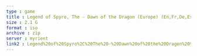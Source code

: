 ```yaml
---
type : game
title : Legend of Spyro, The - Dawn of the Dragon (Europe) (En,Fr,De,Es,It,Nl)
size : 2.1 G
format : iso
archive : zip
server : myrient
link2 : Legend%20of%20Spyro%2C%20The%20-%20Dawn%20of%20the%20Dragon%20%28Europe%29%20%28En%2CFr%2CDe%2CEs%2CIt%2CNl%29
---
```

